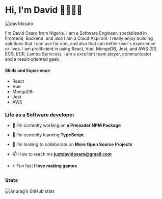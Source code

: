 # Hi, I'm David 👋👨🏽‍💻
<p align="left"> <img src="https://komarev.com/ghpvc/?username=dav1dosaro&label=Profile%20views&color=0e75b6&style=flat" alt="dav1dosaro" /> </p>

I'm David Osaro from Nigeria. I am a Software Engineer, specialized in Frontend, Backend, and also I am a Cloud Aspirant. 
I really enjoy building solutions that I can use for one, and also that can better user's experience or lives. 
I am prolificient in using React, Vue, MongoDB, Jest, and AWS (S3, ECS, ECR, Lamba Services).
I am a excellent team player, communicator and a result-oriented geek.

#### Skills and Experience
* React
* Vue
* MongoDB
* Jest
* AWS

### Life as a Software developer

- 🔭 I’m currently working on **a Preloader NPM Package**

- 🌱 I’m currently learning **TypeScript**

- 👯 I’m looking to collaborate on **More Open Source Projects**

- 📫 How to reach me **justdavidosaro@gmail.com**

- ⚡ Fun fact **I love making games**

### Stats
![Anurag's GitHub stats](https://github-readme-stats.vercel.app/api?username=dav1dosaro&show_icons=true&theme=shadow_blue)


